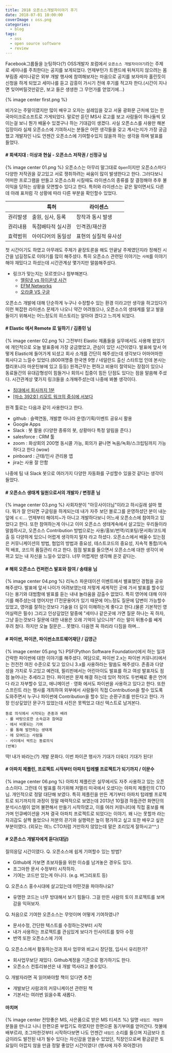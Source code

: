 ```yaml
---
title: 2018 오픈소스개발자이야기 후기
date: 2018-07-01 10:00:00
coverImage : oss.png
categories:
  - blog
tags:
  - oss
  - open source software
  - review
---
```

Facebook그룹들을 눈팅하다(?) OSS개발자 포럼에서 `오픈소스 개발자이야기`라는 주제로 세미나를 주최한다는 공지를 보게되었다. 언제부턴가 트랜드에 뒤쳐지지 않으려는 몸부림중 세미나같은 외부 개발 행사에 참여해보자는 마음으로 공지를 보자마자 홀린듯이 신청을 하게 되었고<!-- more --> 세미나를 듣고 감흥이 가시기 전에 후기를 적고자 한다.(시간이 지나면 잊어버릴것만같은, 보고 들은 생생한 그 무언가를 얻었기에...)

{% image center first.png %}

비가오는 주말이였지만 많이 배우고 오자는 설레임을 갖고 서울 광화문 근처에 있는 한국마이크로소프트로 가게되었다. 말로만 듣던 MS사 로고를 보고 사람들이 하나둘씩 모이는걸 보니 뭔가 배울수 있겠구나 하는 기대감이 생겼다. 사실 오픈소스를 사용만 해본 입장이라 실제 오픈소스에 기여하시는 분들은 어떤 생각들을 갖고 계시는지가 가장 궁금했고 개발자인 나도 언젠간 오픈소스에 기여할수있지 않을까 하는 생각을 하며 발표를 들었다.

#### # 회색지대 : 이상과 현실 - 오픈소스 저작권 / 신정규 님
{% image center 01.png %}
오픈소스는 아무리 말그대로 `Open`이지만 오픈소스마다 다양한 저작권을 갖고있고 서로 쟁취하려는 싸움이 많이 발생한다고 한다. 그러다보니 어떠한 프로그램을 만들고 오픈소스화 시킬때도 라이센스의 종류를 잘 결정해야 추후 불이익을 당하는 상황을 모면할수 있다고 한다. 특허와 라이센스는 같은 말이면서도 다른데 아래 표처럼 각 상황에 따라 다른 부분을 확인할수 있었다.

| | 특허 | 라이센스 |
| --- | --- | --- |
| 권리발생 | 출원, 심사, 등록 | 창작과 동시 발생 |
| 권리내용 | 독점배타적 실시권 | 인격권/재산권 |
| 효력범위 | 아이디어의 동일성 | 표현의 실질적 유사성 |

첫 시간이기도 하였고 아무래도 주제가 끝장토론을 해도 안끝날 주제였던지라 정해진 시간을 넘길정도로 이야기를 많이 해주셨다. 특히 오픈소스 관련된 이야기는 `사례`를 이야기 해야 재밌다고 하셨는데 시간관계상 몇가지만 말씀해주셨다.
- 링크가 맞는지는 모르겟으나 첨부해본다.
  - [엘림넷 vs 하이온넷 사건](https://ko.wikipedia.org/wiki/%EC%97%98%EB%A6%BC%EB%84%B7%EA%B3%BC_%ED%95%98%EC%9D%B4%EC%98%A8%EB%84%B7_%EC%82%AC%EA%B1%B4)
  - [EFM Networks](https://namu.wiki/w/EFM%20%EB%84%A4%ED%8A%B8%EC%9B%8D%EC%8A%A4#s-3.3)
  - [오라클 VS 구글](https://www.oss.kr/oss_guide/show/5a251739-761d-4199-a2ce-a6103f6b7ca0)

오픈소스 개발에 대해 단순하게 누구나 수정할수 있는 환경 이라고만 생각을 하고있다가 이런 복잡한 라이센스 문제가 나오니 약간 어려웠으나, 오픈소스의 생태계를 알고 발을 들이기 위해서는 어느정도의 히스토리는 알아야 겠다고 느끼게 되었다.

#### # Elastic 에서 Remote 로 일하기 / 김종민 님
{% image center 02.png %}
그전부터 Elastic 제품들을 실무에서도 사용해 왔었기에 개인적으로 오늘 발표중에 가장 궁금했었고, 관심이 있던 시간이였다. 발표에 앞서 어떻게 Elastic에 들어가게 되셨고 회사 소개를 간단히 해주셨는데 생각보다 어마어마한 회사다고 느낄수 있었다.(800여명중 한국엔 9명 / 네덜란드 출신 스타트업 인데 본사는 캘리포니아 마운틴뷰에 있고 등등)
원격근무는 편하고 비용이 절약되는 장점이 있으나 동료들간의 유대감형성이 힘들거나 회의시 집중이 힘든 단점도 있다는 점을 말씀해 주셨다. 
시간관계상 몇가지 링크들을 소개해주셨는데 나중에 봐볼 생각이다.
- [침대에서 회사까지 1분](https://www.youtube.com/watch?v=dx65VsvWsuM)
- [[마소 392호] 리모트 워크의 중심에 서보다](http://it.chosun.com/site/data/html_dir/2018/05/03/2018050385084.html)

원격 툴로는 다음과 같이 사용한다고 한다.
- github : 슬랙연동, 개발뿐 아니라 운영/기획/이벤트 공유시 활용
- Google Apps
- Slack : 봇 활용 (다양한 종류의 봇, 상황마다 특정 알림을 준다.)
- salesforce : CRM 툴
- zoom : 화상회의 200명 동시콜 가능, 회의가 끝나면 녹음/녹화/스크립팅까지 가능하다고 한다 (wow)
- pinboard : 근태/인사 관리용 앱
- jira는 사용 잘 안함

나중에 팀 내 Slack 봇으로 여러가지 다양한 자동화를 구성할수 있을것 같다는 생각이 들었다.

#### # 오픈소스 생태계 일원으로서의 개발자 / 변정훈 님
{% image center 03.png %}
사회자분이 "아웃사이더님"이라고 하시길래 설마 했다. 뭐가 잘 안되면 구글링을 하게되는데 내가 자주 보던 블로그를 운영하셨던 분이 내눈앞에 ㄷㄷ...
언제부터 해야지~가 아니고 개발하다보니 어느새 오픈소스에 참여하고 있었다고 한다. 또한 참여하는게 아니고 이미 오픈소스 생태계속에서 살고있는 우리들이라 말씀하시고, 오픈소스 Contribution 방법으로는 사용/홍보/번역/리포팅/문서화/코드제출 등 다양하게 있으니 어렵게 생각하지 말자 라고 하셨다. 오픈소스에서 배울수 있는점은 커뮤니케이션의 방법, 협업의 방법과 중요성, 테스트코드의 중요성, 지속적 통합/지속적 배포, 코드의 품질관리 라고 한다. 
점점 발표를 들으면서 오픈소스에 대한 생각이 바뀌고 있는 내 자신을 느낄수 있었다. 너무 어렵게만 생각해 온것 같다는.

#### # 해외 오픈소스 컨퍼런스 발표와 참여 / 송태웅 님
{% image center 04.png %}
리눅스 파운데이션 이벤트에서 밸표했던 경험을 공유해주셨다. 발표에 앞서 나이가 어려보였는데 저렇게 세계적인 곳에 가서 발표를 할수있다는 용기와 대범함에 발표를 듣는 내내 놀라움을 감출수 없었다.
특히 영어에 대해 이야기를 해주셨는데 영어지만 IT전문용어가 있기 때문에 어느정도 질문에 답변이 가능할수 있었고, 영어를 잘하는것보다 기술을 더 깊이 이해하는게 좋다고 한다.(물론 기본적인 영어실력은 필수) 그리고 인상깊었던 말중에 "세미나 같은곳에 가면 질문 하나는 꼭 하자, 그냥 듣는것보다 질문에 대한 내용은 오래 기억이 남으니까" 라는 말이 뒤통수를 쌔게 후려 쳤다. 하지만 오늘 질문은... 못했다. 다음엔 꼭 하리라 다짐을 하며...

#### # 파이썬, 파이콘, 파이썬소프트웨어재단  / 김영근
{% image center 05.png %}
PSF(Python Software Foundation)에서 하는 일과 간략한 파이썬에 대한 이야기를 해주셨다.
여담으로, 파이썬 2.x는 파이썬 커뮤니티에서는 전전전 여친 수준으로 잊고 있으니 3.x를 사용하라는 말씀도 해주셨다. 존중과 다양성을 가치로 두고있고 예컨데, 필리핀에서는 어린아이도 발표를 하고 여성 발표자도 점점 늘어나는 추세라고 한다. 파이썬은 문제 해결 하는데 있어 적어도 두번째로 좋은 언어다 라고 자부할수 있고, 애니메이션ㆍ영화 에서도 파이썬을 사용하고 있다고 한다. 또한 스프린트 라는 행사를 개최하여 외부에서 사람들이 직접 Contribution을 할수 있도록 도와주면서 누구나 파이썬에 Contribution을 할수 있는 순환구조를 만든다고 한다.
가장 인상깊었던 문구가 있었는데 사진은 못찍었고 대신 텍스트로 남겨본다.
```
동료 의식에서 시작되는 존중과 배려
- 를 바탕으로한 소속감과 참여감
- 에서 비롯되는 기여
- 를 통해 발전하는 생태계
- 에 모여드는 사람들
- 사이에서 싹트는 동료의식
(반복)
```
딱! 내가 바라는(?) 개발 문화다. 이번 파이콘 행사가 기대가 더욱더 기대가 된다!

#### # 아파치 제플린, 프로젝트 시작부터 아파치 탑레벨 프로젝트가 되기까지 / 이문수
{% image center 06.png %}
아파치 제플린은 실무에서도 자주 사용하고 있는 오픈소스이다. 그런데 이 발표를 하기위해 저멀리 미국에서 오셨다는 아파치 제플린의 CTO님. 개인적으로 정말 대단해 보였다. 특히 제플린을 만든 계기부터 아파치 탑레벨 프로젝트로 되기까지의 과정이 정말 매력적으로 보였는데 2013년 10월경 하둡관련 화면단의 분석시스템이 없어 불편해서 만들기 시작하였고, 이를 여러 커뮤니티에 직접 홍보를 해가며 인큐베이션을 거쳐 결국 아파치 프로젝트로 되었다는 이야기.
왜 나는 못할까 라는 자괴감도 살짝 들었으나 저분의 끈기와 실행력은 높이 평가하고 싶고 또한 배우고 싶은 부분이였다. (외모는 여느 CTO처럼 거만하지 않았는데 말은 조리있게 잘하시고^^;)

#### # 오픈소스 개발자에게 듣다(대담)
질의응답 시간이였다.
Q. 오픈소스에 쉽게 기여할수 있는 방법?
- Github에 가보면 초보자들을 위한 이슈를 남겨놓은 경우도 있다.
- 조그마한 문서 수정부터 시작하자.
- 기여는 코드만 있는게 아니다. (e.g. 버그리포트 등)

Q. 오픈소스 홍수시대에 살고있는데 어떤것을 파야하나요?
- 유명한 코드는 너무 방대해서 보기 힘들다. 그걸 만든 사람의 토이 프로젝트를 보며 감을 익혀보자.

Q. 처음으로 기여한 오픈소스는 무엇이며 어떻게 기여하였나?
- 문서수정, 간단한 텍스트를 수정하는것부터 시작
- 내가 사용하는 프로젝트를 관심있게 보다가 인사이트를 찾아 수정
- 번역 또한 오픈소스에 기여

Q. 오픈소스에서 활동하는것과 회사 업무와 비교시 장단점, 입사시 유리한가?
- 회사업무보단 재밌다. Github계정을 기준으로 평가하기도 한다.
- 오픈소스 컨튜리뷰션은 내 개발 역사라고 볼수있다.

Q. 개발자라면 꼭 읽어봐야할 책이 있다면 추천
- 개발보단 사람과의 커뮤니케이션 관련된 책
- 기본서는 여러번 읽을수록 새롭다.

#### 마치며
{% image center 전망좋은 MS, 사은품으로 받은 MS 티셔츠 %}
일명 `네임드 개발자`분들을 만나고 나니 한편으론 부럽기도 하였지만 한편으론 동기부여를 얻어간다. 첫불에 배부르랴, 조그마한것부터 시작하다보면 나도 언젠간 `네임드` 소리를 들으며 지금보다 조금이라도 발전된 내가 될수 있다는 자신감을 얻을수 있었던, 직장인으로써 황금같은 토요일이 아깝지 않을 만큼 정말 좋았던 시간이였다! (행사에 자주 와야겠다!)